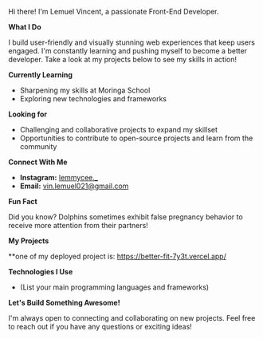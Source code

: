 Hi there! I'm Lemuel Vincent, a passionate Front-End Developer.

**What I Do**

I build user-friendly and visually stunning web experiences that keep users engaged. I'm constantly learning and pushing myself to become a better developer. Take a look at my projects below to see my skills in action!

**Currently Learning**

* Sharpening my skills at Moringa School 
* Exploring new technologies and frameworks 

**Looking for**

* Challenging and collaborative projects to expand my skillset 
* Opportunities to contribute to open-source projects and learn from the community 

**Connect With Me**

* **Instagram:** [lemmycee._](https://www.instagram.com/lemmycee._/)
* **Email:** vin.lemuel021@gmail.com

**Fun Fact**

 Did you know? Dolphins sometimes exhibit false pregnancy behavior to receive more attention from their partners!

**My Projects**

**one of my deployed project is:
https://better-fit-7y3t.vercel.app/

**Technologies I Use**

* (List your main programming languages and frameworks)

**Let's Build Something Awesome!**

I'm always open to connecting and collaborating on new projects. Feel free to reach out if you have any questions or exciting ideas!
